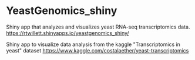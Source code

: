 # YeastGenomics_shiny
Shiny app that analyzes and visualizes yeast RNA-seq transcriptomics data.
https://rtwillett.shinyapps.io/yeastgenomics_shiny/

Shiny app to visualize data analysis from the kaggle "Transcriptomics in yeast" dataset
https://www.kaggle.com/costalaether/yeast-transcriptomics
